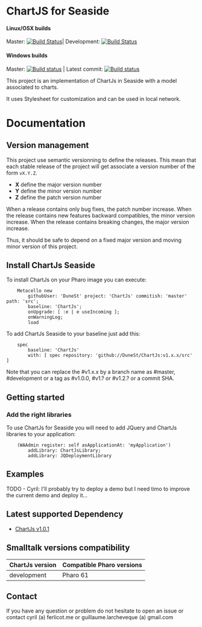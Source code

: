 # ChartJS for Seaside

#### Linux/OSX builds
Master: [![Build Status](https://travis-ci.org/DuneSt/ChartJs.svg?branch=master)](https://travis-ci.org/DuneSt/ChartJs)| Development: [![Build Status](https://travis-ci.org/DuneSt/ChartJs.svg?branch=development)](https://travis-ci.org/DuneSt/ChartJs)

#### Windows builds
Master: [![Build status](https://ci.appveyor.com/api/projects/status/dhmgabjvvhmg1r77/branch/master?svg=true)](https://ci.appveyor.com/project/jecisc/chartjs/branch/master) | Latest commit: [![Build status](https://ci.appveyor.com/api/projects/status/dhmgabjvvhmg1r77?svg=true)](https://ci.appveyor.com/project/jecisc/chartjs)


This project is an implementation of ChartJs in Seaside with a model associated to charts.

It uses Stylesheet for customization and can be used in local network.

# Documentation

## Version management 

This project use semantic versionning to define the releases. This mean that each stable release of the project will get associate a version number of the form `vX.Y.Z`. 

- **X** define the major version number
- **Y** define the minor version number 
- **Z** define the patch version number

When a release contains only bug fixes, the patch number increase. When the release contains new features backward compatibles, the minor version increase. When the release contains breaking changes, the major version increase. 

Thus, it should be safe to depend on a fixed major version and moving minor version of this project.

## Install ChartJs Seaside

To install ChartJs on your Pharo image you can execute:

```Smalltalk
    Metacello new
    	githubUser: 'DuneSt' project: 'ChartJs' commitish: 'master' path: 'src';
    	baseline: 'ChartJs';
		onUpgrade: [ :e | e useIncoming ];
    	onWarningLog;
    	load
```

To add ChartJs Seaside to your baseline just add this:

```Smalltalk
    spec
    	baseline: 'ChartJs'
    	with: [ spec repository: 'github://DuneSt/ChartJs:v1.x.x/src' ]
```

Note that you can replace the #v1.x.x by a branch name as #master, #development or a tag as #v1.0.0, #v1.? or #v1.2.? or a commit SHA.

## Getting started

### Add the right libraries

To use ChartJs for Seaside you will need to add JQuery and ChartJs libraries to your application:

```Smalltalk
	(WAAdmin register: self asApplicationAt: 'myApplication')
		addLibrary: ChartJsLibrary;
		addLibrary: JQDeploymentLibrary
```

## Examples

TODO - Cyril: I'll probably try to deploy a demo but I need timo to improve the current demo and deploy it...

## Latest supported Dependency

- [ChartJs v1.0.1](https://github.com/chartjs/Chart.js/releases/tag/v1.0.1)

## Smalltalk versions compatibility

| ChartJs version 	| Compatible Pharo versions 	|
|---------------	|---------------------------	|
| development      	| Pharo 61                  	|

## Contact

If you have any question or problem do not hesitate to open an issue or contact cyril (a) ferlicot.me or guillaume.larcheveque (a) gmail.com